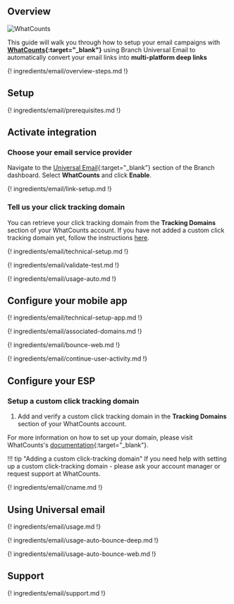 ## Overview

![WhatCounts](https://cdn.branch.io/branch-assets/email-providers/386574786681131050/whatcounts-1548719523947.png)

This guide will walk you through how to setup your email campaigns with **[WhatCounts](https://www.whatcounts.com/){:target="\_blank"}** using Branch Universal Email to automatically convert your email links into **multi-platform deep links**

{! ingredients/email/overview-steps.md !}

## Setup

{! ingredients/email/prerequisites.md !}

## Activate integration

### Choose your email service provider

Navigate to the [Universal Email](https://dashboard.branch.io/email){:target="\_blank"} section of the Branch dashboard. Select **WhatCounts** and click **Enable**.

{! ingredients/email/link-setup.md !}

### Tell us your click tracking domain

You can retrieve your click tracking domain from the **Tracking Domains** section of your WhatCounts account. If you have not added a custom click tracking domain yet, follow the instructions [here](#setup-a-custom-click-tracking-domain).

{! ingredients/email/technical-setup.md !}

{! ingredients/email/validate-test.md !}

{! ingredients/email/usage-auto.md !}

## Configure your mobile app

{! ingredients/email/technical-setup-app.md !}

{! ingredients/email/associated-domains.md !}

{! ingredients/email/bounce-web.md !}

{! ingredients/email/continue-user-activity.md !}

## Configure your ESP

### Setup a custom click tracking domain

1. Add and verify a custom click tracking domain in the **Tracking Domains** section of your WhatCounts account.

For more information on how to set up your domain, please visit WhatCounts's [documentation](https://support.whatcounts.com/hc/en-us){:target="\_blank"}.

!!! tip "Adding a custom click-tracking domain"
    If you need help with setting up a custom click-tracking domain - please ask your account manager or request support at WhatCounts.

{! ingredients/email/cname.md !}

## Using Universal email

{! ingredients/email/usage.md !}

{! ingredients/email/usage-auto-bounce-deep.md !}

{! ingredients/email/usage-auto-bounce-web.md !}

## Support

{! ingredients/email/support.md !}
